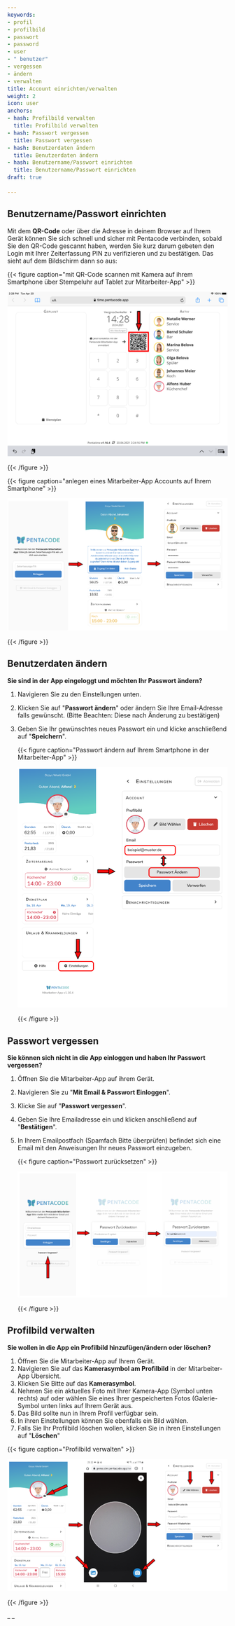 ```yaml
---
keywords:
- profil
- profilbild
- passwort
- password
- user
- " benutzer"
- vergessen
- ändern
- verwalten
title: Account einrichten/verwalten
weight: 2
icon: user
anchors:
- hash: Profilbild verwalten
  title: Profilbild verwalten
- hash: Passwort vergessen
  title: Passwort vergessen
- hash: Benutzerdaten ändern
  title: Benutzerdaten ändern
- hash: Benutzername/Passwort einrichten
  title: Benutzername/Passwort einrichten
draft: true

---
```

## Benutzername/Passwort einrichten

Mit dem **QR-Code** oder über die Adresse in deinem Browser auf Ihrem Gerät können Sie sich schnell und sicher mit Pentacode verbinden, sobald Sie den QR-Code gescannt haben, werden Sie kurz darum gebeten den Login mit Ihrer Zeiterfassung PIN zu verifizieren und zu bestätigen. Das sieht auf dem Bildschirm dann so aus:

{{< figure caption="mit QR-Code scannen mit Kamera auf ihrem Smartphone über Stempeluhr auf Tablet zur Mitarbeiter-App" >}}

![](/uploads/stempel_pfeil_qrcode_ipad.png)

{{< /figure >}}

{{< figure caption="anlegen eines Mitarbeiter-App Accounts auf Ihrem Smartphone" >}}

![Benutzerdaten anlegen](/uploads/drei_handy_nebeneinander_bsp_zugang_einrichten2.png "Daten anlegen Mitarbeite-App")

{{< /figure >}}

## Benutzerdaten ändern

**Sie sind in der App eingeloggt und möchten Ihr Passwort ändern?**

1. Navigieren Sie zu den Einstellungen unten.
2. Klicken Sie auf "**Passwort ändern**" oder ändern Sie Ihre Email-Adresse falls gewünscht. (Bitte Beachten: Diese nach Änderung zu bestätigen)
3. Geben Sie Ihr gewünschtes neues Passwort ein und klicke anschließend auf "**Speichern**".

   {{< figure caption="Passwort ändern auf Ihrem Smartphone in der Mitarbeiter-App" >}}

   ![](/uploads/zwei_handy_nebeneinander_lang_bsp_daten_aendern.png)

   {{< /figure >}}

## Passwort vergessen

**Sie können sich nicht in die App einloggen und haben Ihr Passwort vergessen?**

1. Öffnen Sie die Mitarbeiter-App auf ihrem Gerät.
2. Navigieren Sie zu "**Mit Email & Passwort Einloggen**".
3. Klicke Sie auf "**Passwort vergessen**".
4. Geben Sie Ihre Emailadresse  ein und klicken anschließend auf "**Bestätigen**".
5. In Ihrem Emailpostfach (Spamfach Bitte überprüfen) befindet sich eine Email mit den Anweisungen Ihr neues Passwort einzugeben.

   {{< figure caption="Passwort zurücksetzen" >}}

   ![Passwort vergessen](/uploads/drei_handys_passwort_zuruecksetzen-1.png "Passwort vergessen")

   {{< /figure >}}

## Profilbild verwalten

**Sie wollen in die App ein Profilbild hinzufügen/ändern oder löschen?**

1. Öffnen Sie die Mitarbeiter-App auf Ihrem Gerät.
2. Navigieren Sie auf das **Kamerasymbol am Profilbild** in der Mitarbeiter-App Übersicht.
3. Klicken Sie Bitte auf das **Kamerasymbol**.
4. Nehmen Sie ein aktuelles Foto mit Ihrer Kamera-App (Symbol unten rechts) auf oder wählen Sie eines Ihrer gespeicherten Fotos (Galerie-Symbol unten links auf Ihrem Gerät aus.
5. Das Bild sollte nun in Ihrem Profil verfügbar sein.
6. In ihren Einstellungen können Sie ebenfalls ein Bild wählen.
7. Falls Sie Ihr Profilbild löschen wollen, klicken Sie in ihren Einstellungen auf "**Löschen**"

{{< figure caption="Profilbild verwalten" >}}

![Profilbild ändern](/uploads/profilbild_verwalten.png "Profilbild verwalten")

{{< /figure >}}

_ _
